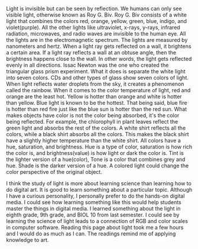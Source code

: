 Light is invisible but can be seen by reflection.  We humans can only see visible light, otherwise known as Roy G. Biv.  Roy G. Biv consists of a white light that combines the colors red, orange, yellow, green, blue, indigo, and violet(purple).  All the other lights like ultraviolet, x-rays, y-rays, infrared radiation, microwaves, and radio waves are invisible to the human eye.  All the lights are in the electromagnetic spectrum.  The lights are measured by nanometers and hertz.  When a light ray gets reflected on a wall, it brightens a certain area.  If a light ray reflects a wall at an obtuse angle, then the brightness happens close to the wall.  In other words, the light gets reflected evenly in all directions.  Issac Newton was the one who created the triangular glass prism experiment.  What it does is separate the white light into seven colors.  CDs and other types of glass show seven colors of light.  When light reflects water droplets from the sky, it creates a phenomenon called the rainbow.  When it comes to the color temperature of light, red and orange are the least hot.  Yellow is hotter than orange and white is hotter than yellow.  Blue light is known to be the hottest.  That being said, blue fire is hotter than red fire just like the blue sun is hotter than the red sun.  What makes objects have color is not the color being absorbed, it's the color being reflected.  For example, the chlorophyll in plant leaves reflect the green light and absorbs the rest of the colors.  A white shirt reflects all the colors, while a black shirt absorbs all the colors.  This makes the black shirt have a slightly higher temperature than the white shirt.  All colors have a hue, saturation, and brightness.  Hue is a type of color, saturation is how rich the color is, and brightness(value) is how light or dark the color is.  Tint is the lighter version of a hue(color), Tone is a color that combines grey and hue.  Shade is the darker version of a hue.  A colored light could change the color perspective of the original object.

I think the study of light is more about learning science than learning how to do digital art.  It is good to learn something about a particular topic.  Although I have a curious personality, I personally prefer to do the hands-on digital media.  I could see how learning something like this would help students master the things in digital media.  I learned something about the light in eighth grade, 9th grade, and BIOL 10 from last semester.  I could see by learning the science of light leads to a connection of RGB and color scales in computer software.  Reading this page about light took me a few hours and I would do as much as I can.  The readings remind me of applying knowledge to art.
